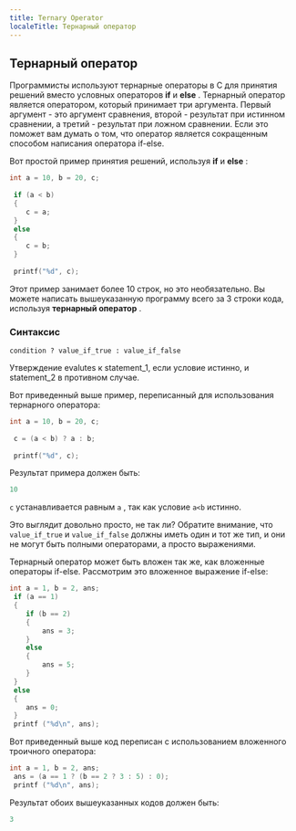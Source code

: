 ```yaml
---
title: Ternary Operator
localeTitle: Тернарный оператор
---
```

## Тернарный оператор

Программисты используют тернарные операторы в C для принятия решений вместо условных операторов **if** и **else** . Тернарный оператор является оператором, который принимает три аргумента. Первый аргумент - это аргумент сравнения, второй - результат при истинном сравнении, а третий - результат при ложном сравнении. Если это поможет вам думать о том, что оператор является сокращенным способом написания оператора if-else.

Вот простой пример принятия решений, используя **if** и **else** :

```c
int a = 10, b = 20, c; 
 
 if (a < b) 
 { 
    c = a; 
 } 
 else 
 { 
    c = b; 
 } 
 
 printf("%d", c); 
```

Этот пример занимает более 10 строк, но это необязательно. Вы можете написать вышеуказанную программу всего за 3 строки кода, используя **тернарный оператор** .

### Синтаксис

`condition ? value_if_true : value_if_false`

Утверждение evalutes к statement\_1, если условие истинно, и statement\_2 в противном случае.

Вот приведенный выше пример, переписанный для использования тернарного оператора:

```c
int a = 10, b = 20, c; 
 
 c = (a < b) ? a : b; 
 
 printf("%d", c); 
```

Результат примера должен быть:

```c
10 
```

`c` устанавливается равным `a` , так как условие `a<b` истинно.

Это выглядит довольно просто, не так ли? Обратите внимание, что `value_if_true` и `value_if_false` должны иметь один и тот же тип, и они не могут быть полными операторами, а просто выражениями.

Тернарный оператор может быть вложен так же, как вложенные операторы if-else. Рассмотрим это вложенное выражение if-else:

```c
int a = 1, b = 2, ans; 
 if (a == 1) 
 { 
    if (b == 2) 
    { 
        ans = 3; 
    } 
    else 
    { 
        ans = 5; 
    } 
 } 
 else 
 { 
    ans = 0; 
 } 
 printf ("%d\n", ans); 
```

Вот приведенный выше код переписан с использованием вложенного троичного оператора:

```c
int a = 1, b = 2, ans; 
 ans = (a == 1 ? (b == 2 ? 3 : 5) : 0); 
 printf ("%d\n", ans); 
```

Результат обоих вышеуказанных кодов должен быть:

```c
3 

```
